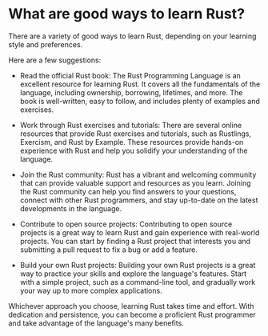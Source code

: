 # What are good ways to learn Rust?

There are a variety of good ways to learn Rust, depending on your learning style and preferences. 

Here are a few suggestions:

* Read the official Rust book: The Rust Programming Language is an excellent resource for learning Rust. It covers all the fundamentals of the language, including ownership, borrowing, lifetimes, and more. The book is well-written, easy to follow, and includes plenty of examples and exercises.

* Work through Rust exercises and tutorials: There are several online resources that provide Rust exercises and tutorials, such as Rustlings, Exercism, and Rust by Example. These resources provide hands-on experience with Rust and help you solidify your understanding of the language.

* Join the Rust community: Rust has a vibrant and welcoming community that can provide valuable support and resources as you learn. Joining the Rust community can help you find answers to your questions, connect with other Rust programmers, and stay up-to-date on the latest developments in the language.

* Contribute to open source projects: Contributing to open source projects is a great way to learn Rust and gain experience with real-world projects. You can start by finding a Rust project that interests you and submitting a pull request to fix a bug or add a feature.

* Build your own Rust projects: Building your own Rust projects is a great way to practice your skills and explore the language's features. Start with a simple project, such as a command-line tool, and gradually work your way up to more complex applications.

Whichever approach you choose, learning Rust takes time and effort. With dedication and persistence, you can become a proficient Rust programmer and take advantage of the language's many benefits.
